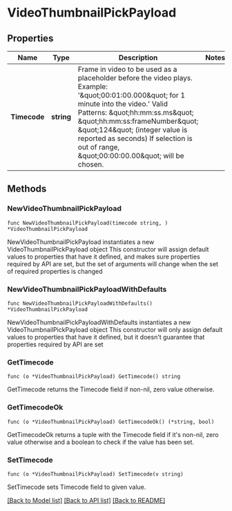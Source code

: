# VideoThumbnailPickPayload

## Properties

Name | Type | Description | Notes
------------ | ------------- | ------------- | -------------
**Timecode** | **string** | Frame in video to be used as a placeholder before the video plays. Example: &#39;\&quot;00:01:00.000\&quot; for 1 minute into the video.&#39; Valid Patterns: \&quot;hh:mm:ss.ms\&quot; \&quot;hh:mm:ss:frameNumber\&quot; \&quot;124\&quot; (integer value is reported as seconds) If selection is out of range, \&quot;00:00:00.00\&quot; will be chosen. | 

## Methods

### NewVideoThumbnailPickPayload

`func NewVideoThumbnailPickPayload(timecode string, ) *VideoThumbnailPickPayload`

NewVideoThumbnailPickPayload instantiates a new VideoThumbnailPickPayload object
This constructor will assign default values to properties that have it defined,
and makes sure properties required by API are set, but the set of arguments
will change when the set of required properties is changed

### NewVideoThumbnailPickPayloadWithDefaults

`func NewVideoThumbnailPickPayloadWithDefaults() *VideoThumbnailPickPayload`

NewVideoThumbnailPickPayloadWithDefaults instantiates a new VideoThumbnailPickPayload object
This constructor will only assign default values to properties that have it defined,
but it doesn't guarantee that properties required by API are set

### GetTimecode

`func (o *VideoThumbnailPickPayload) GetTimecode() string`

GetTimecode returns the Timecode field if non-nil, zero value otherwise.

### GetTimecodeOk

`func (o *VideoThumbnailPickPayload) GetTimecodeOk() (*string, bool)`

GetTimecodeOk returns a tuple with the Timecode field if it's non-nil, zero value otherwise
and a boolean to check if the value has been set.

### SetTimecode

`func (o *VideoThumbnailPickPayload) SetTimecode(v string)`

SetTimecode sets Timecode field to given value.



[[Back to Model list]](../README.md#documentation-for-models) [[Back to API list]](../README.md#documentation-for-api-endpoints) [[Back to README]](../README.md)


